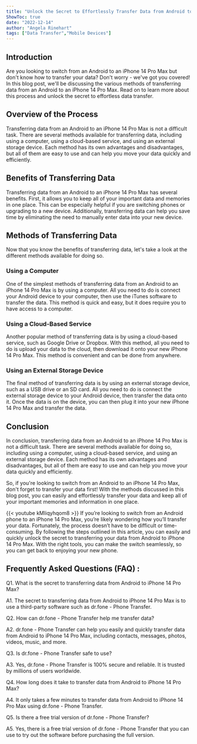 ```yaml
---
title: "Unlock the Secret to Effortlessly Transfer Data from Android to iPhone 14 Pro Max - Here's How!"
ShowToc: true 
date: "2022-12-14"
author: "Angela Rinehart" 
tags: ["Data Transfer","Mobile Devices"]
---
```

## Introduction

Are you looking to switch from an Android to an iPhone 14 Pro Max but don't know how to transfer your data? Don't worry - we've got you covered! In this blog post, we'll be discussing the various methods of transferring data from an Android to an iPhone 14 Pro Max. Read on to learn more about this process and unlock the secret to effortless data transfer.

## Overview of the Process

Transferring data from an Android to an iPhone 14 Pro Max is not a difficult task. There are several methods available for transferring data, including using a computer, using a cloud-based service, and using an external storage device. Each method has its own advantages and disadvantages, but all of them are easy to use and can help you move your data quickly and efficiently. 

## Benefits of Transferring Data

Transferring data from an Android to an iPhone 14 Pro Max has several benefits. First, it allows you to keep all of your important data and memories in one place. This can be especially helpful if you are switching phones or upgrading to a new device. Additionally, transferring data can help you save time by eliminating the need to manually enter data into your new device. 

## Methods of Transferring Data

Now that you know the benefits of transferring data, let's take a look at the different methods available for doing so. 

### Using a Computer

One of the simplest methods of transferring data from an Android to an iPhone 14 Pro Max is by using a computer. All you need to do is connect your Android device to your computer, then use the iTunes software to transfer the data. This method is quick and easy, but it does require you to have access to a computer. 

### Using a Cloud-Based Service

Another popular method of transferring data is by using a cloud-based service, such as Google Drive or Dropbox. With this method, all you need to do is upload your data to the cloud, then download it onto your new iPhone 14 Pro Max. This method is convenient and can be done from anywhere. 

### Using an External Storage Device

The final method of transferring data is by using an external storage device, such as a USB drive or an SD card. All you need to do is connect the external storage device to your Android device, then transfer the data onto it. Once the data is on the device, you can then plug it into your new iPhone 14 Pro Max and transfer the data. 

## Conclusion

In conclusion, transferring data from an Android to an iPhone 14 Pro Max is not a difficult task. There are several methods available for doing so, including using a computer, using a cloud-based service, and using an external storage device. Each method has its own advantages and disadvantages, but all of them are easy to use and can help you move your data quickly and efficiently. 

So, if you're looking to switch from an Android to an iPhone 14 Pro Max, don't forget to transfer your data first! With the methods discussed in this blog post, you can easily and effortlessly transfer your data and keep all of your important memories and information in one place.

{{< youtube kMIiqyhqom8 >}} 
If you’re looking to switch from an Android phone to an iPhone 14 Pro Max, you’re likely wondering how you’ll transfer your data. Fortunately, the process doesn’t have to be difficult or time-consuming. By following the steps outlined in this article, you can easily and quickly unlock the secret to transferring your data from Android to iPhone 14 Pro Max. With the right tools, you can make the switch seamlessly, so you can get back to enjoying your new phone.

## Frequently Asked Questions (FAQ) :
Q1. What is the secret to transferring data from Android to iPhone 14 Pro Max?

A1. The secret to transferring data from Android to iPhone 14 Pro Max is to use a third-party software such as dr.fone - Phone Transfer.

Q2. How can dr.fone - Phone Transfer help me transfer data?

A2. dr.fone - Phone Transfer can help you easily and quickly transfer data from Android to iPhone 14 Pro Max, including contacts, messages, photos, videos, music, and more.

Q3. Is dr.fone - Phone Transfer safe to use?

A3. Yes, dr.fone - Phone Transfer is 100% secure and reliable. It is trusted by millions of users worldwide.

Q4. How long does it take to transfer data from Android to iPhone 14 Pro Max?

A4. It only takes a few minutes to transfer data from Android to iPhone 14 Pro Max using dr.fone - Phone Transfer.

Q5. Is there a free trial version of dr.fone - Phone Transfer?

A5. Yes, there is a free trial version of dr.fone - Phone Transfer that you can use to try out the software before purchasing the full version.


